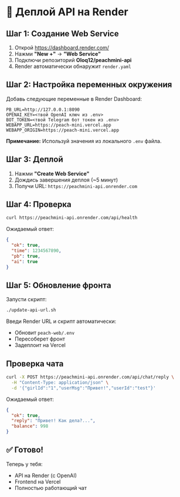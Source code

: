 # 🚀 Деплой API на Render

## Шаг 1: Создание Web Service

1. Открой https://dashboard.render.com/
2. Нажми **"New +"** → **"Web Service"**
3. Подключи репозиторий **Oloq12/peachmini-api**
4. Render автоматически обнаружит `render.yaml`

## Шаг 2: Настройка переменных окружения

Добавь следующие переменные в Render Dashboard:

```
PB_URL=http://127.0.0.1:8090
OPENAI_KEY=<твой OpenAI ключ из .env>
BOT_TOKEN=<твой Telegram бот токен из .env>
WEBAPP_URL=https://peach-mini.vercel.app
WEBAPP_ORIGIN=https://peach-mini.vercel.app
```

**Примечание:** Используй значения из локального `.env` файла.

## Шаг 3: Деплой

1. Нажми **"Create Web Service"**
2. Дождись завершения деплоя (~5 минут)
3. Получи URL: `https://peachmini-api.onrender.com`

## Шаг 4: Проверка

```bash
curl https://peachmini-api.onrender.com/api/health
```

Ожидаемый ответ:
```json
{
  "ok": true,
  "time": 1234567890,
  "pb": true,
  "ai": true
}
```

## Шаг 5: Обновление фронта

Запусти скрипт:
```bash
./update-api-url.sh
```

Введи Render URL и скрипт автоматически:
- Обновит `peach-web/.env`
- Пересоберет фронт
- Задеплоит на Vercel

## Проверка чата

```bash
curl -X POST https://peachmini-api.onrender.com/api/chat/reply \
  -H "Content-Type: application/json" \
  -d '{"girlId":"1","userMsg":"Привет!","userId":"test"}'
```

Ожидаемый ответ:
```json
{
  "ok": true,
  "reply": "Привет! Как дела?...",
  "balance": 998
}
```

## ✅ Готово!

Теперь у тебя:
- API на Render (с OpenAI)
- Frontend на Vercel
- Полностью работающий чат
